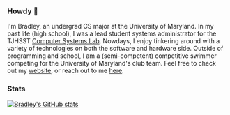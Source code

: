### Howdy 👋

I'm Bradley, an undergrad CS major at the University of Maryland. In my past life (high school), I was a lead student systems administrator for the TJHSST [Computer Systems Lab](https://github.com/tjcsl). Nowdays, I enjoy tinkering around with a variety of technologies on both the software and hardware side. Outside of programming and school, I am a (semi-competent) competitive swimmer competing for the University of Maryland's club team. Feel free to check out my [website](https://bradleycao.dev), or reach out to me [here](mailto:bradleycao@gmail.com).


### Stats
[![Bradley's GitHub stats](https://streak-stats.demolab.com/?user=bradley-cao&theme=dark)](https://git.io/streak-stats)


<!--
**bradley-cao/bradley-cao** is a ✨ _special_ ✨ repository because its `README.md` (this file) appears on your GitHub profile.

Here are some ideas to get you started:

- 🔭 I’m currently working on ...
- 🌱 I’m currently learning ...
- 👯 I’m looking to collaborate on ...
- 🤔 I’m looking for help with ...
- 💬 Ask me about ...
- 📫 How to reach me: ...
- 😄 Pronouns: ...
- ⚡ Fun fact: ...
-->
